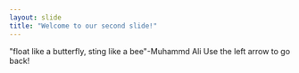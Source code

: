 ```yaml
---
layout: slide
title: "Welcome to our second slide!"
---
```

"float like a butterfly, sting like a bee"-Muhammd Ali
Use the left arrow to go back!

